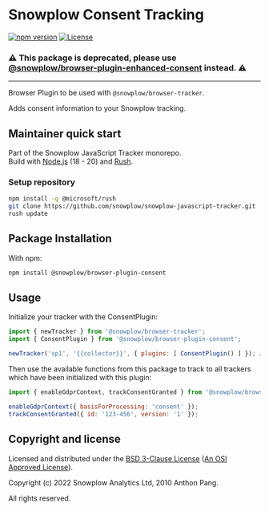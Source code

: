 # Snowplow Consent Tracking

[![npm version][npm-image]][npm-url]
[![License][license-image]](LICENSE)

<h3>⚠️ This package is deprecated, please use <a href="https://www.npmjs.com/package/@snowplow/browser-plugin-enhanced-consent">@snowplow/browser-plugin-enhanced-consent</a> instead. ⚠️</h3>

---

Browser Plugin to be used with `@snowplow/browser-tracker`.

Adds consent information to your Snowplow tracking.

## Maintainer quick start

Part of the Snowplow JavaScript Tracker monorepo.  
Build with [Node.js](https://nodejs.org/en/) (18 - 20) and [Rush](https://rushjs.io/).

### Setup repository

```bash
npm install -g @microsoft/rush 
git clone https://github.com/snowplow/snowplow-javascript-tracker.git
rush update
```

## Package Installation

With npm:

```bash
npm install @snowplow/browser-plugin-consent
```

## Usage

Initialize your tracker with the ConsentPlugin:

```js
import { newTracker } from '@snowplow/browser-tracker';
import { ConsentPlugin } from '@snowplow/browser-plugin-consent';

newTracker('sp1', '{{collector}}', { plugins: [ ConsentPlugin() ] }); // Also stores reference at module level
```

Then use the available functions from this package to track to all trackers which have been initialized with this plugin:

```js
import { enableGdprContext, trackConsentGranted } from '@snowplow/browser-plugin-consent';

enableGdprContext({ basisForProcessing: 'consent' });
trackConsentGranted({ id: '123-456', version: '1' });
```

## Copyright and license

Licensed and distributed under the [BSD 3-Clause License](LICENSE) ([An OSI Approved License][osi]).

Copyright (c) 2022 Snowplow Analytics Ltd, 2010 Anthon Pang.

All rights reserved.

[npm-url]: https://www.npmjs.com/package/@snowplow/browser-plugin-consent
[npm-image]: https://img.shields.io/npm/v/@snowplow/browser-plugin-consent
[docs]: https://docs.snowplowanalytics.com/docs/collecting-data/collecting-from-own-applications/javascript-tracker/
[osi]: https://opensource.org/licenses/BSD-3-Clause
[license-image]: https://img.shields.io/npm/l/@snowplow/browser-plugin-consent
